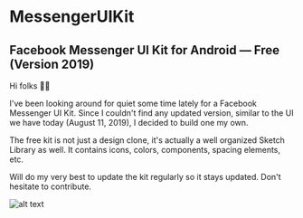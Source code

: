 # MessengerUIKit
## Facebook Messenger UI Kit for Android — Free (Version 2019)

Hi folks 👋🏻

I've been looking around for quiet some time lately for a Facebook Messenger UI Kit. Since I couldn't find any updated version, similar to the UI we have today (August 11, 2019), I decided to build one my own. 

The free kit is not just a design clone, it's actually a well organized Sketch Library as well. It contains icons, colors, components, spacing elements, etc. 

Will do my very best to update the kit regularly so it stays updated. Don't hesitate to contribute.

![alt text](https://dribbble.s3.amazonaws.com/users/921339/screenshots/6971380/artboard_copy.jpg?1565537911340 "Facebook Messenger UI Kit for Android — Free (Version 2019)")
